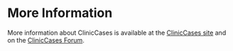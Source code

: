# More Information
More information about ClinicCases is available at the [ClinicCases site](http://cliniccases.com) and on the [ClinicCases Forum](https://cliniccases.com/forums/).

